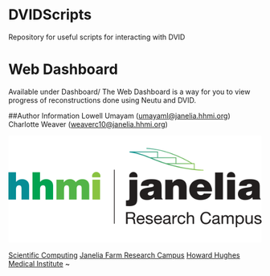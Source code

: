# DVIDScripts 
Repository for useful scripts for interacting with DVID


# Web Dashboard
Available under Dashboard/
The Web Dashboard is a way for you to view progress of reconstructions done using Neutu and DVID. 


##Author Information
Lowell Umayam (<umayaml@janelia.hhmi.org>) 
Charlotte Weaver (<weaverc10@janelia.hhmi.org>) 

[![Picture](hhmi_janelia_transparentbkgrnd.png)](http://www.janelia.org)

[Scientific Computing](http://www.janelia.org/research-resources/computing-resources)
[Janelia Farm Research Campus](http://www.janelia.org)
[Howard Hughes Medical Institute](http://www.hhmi.org)
~                                                       
